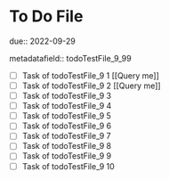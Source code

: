 # To Do File

due:: 2022-09-29

metadatafield:: todoTestFile_9_99

- [ ] Task of todoTestFile_9 1 [[Query me]]
- [ ] Task of todoTestFile_9 2 [[Query me]]
- [ ] Task of todoTestFile_9 3
- [ ] Task of todoTestFile_9 4
- [ ] Task of todoTestFile_9 5
- [ ] Task of todoTestFile_9 6
- [ ] Task of todoTestFile_9 7
- [ ] Task of todoTestFile_9 8
- [ ] Task of todoTestFile_9 9
- [ ] Task of todoTestFile_9 10